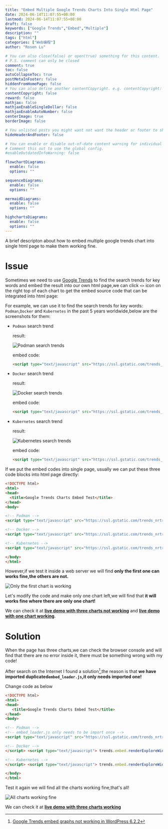 ```yaml
---
title: "Embed Multiple Google Trends Charts Into Single Html Page"
date: 2024-06-14T11:07:55+08:00
lastmod: 2024-06-14T11:07:55+08:00
draft: false
keywords: ["Google Trends","Embed","Multiple"]
description: ""
tags: ["html"]
categories: ["Web编程"]
author: "Rosen Lu"

# You can also close(false) or open(true) something for this content.
# P.S. comment can only be closed
comment: true
toc: false
autoCollapseToc: true
postMetaInFooter: false
hiddenFromHomePage: false
# You can also define another contentCopyright. e.g. contentCopyright: "This is another copyright."
contentCopyright: false
reward: false
mathjax: false
mathjaxEnableSingleDollar: false
mathjaxEnableAutoNumber: false
centerImage: true
borderImage: false

# You unlisted posts you might want not want the header or footer to show
hideHeaderAndFooter: false

# You can enable or disable out-of-date content warning for individual post.
# Comment this out to use the global config.
#enableOutdatedInfoWarning: false

flowchartDiagrams:
  enable: false
  options: ""

sequenceDiagrams: 
  enable: false
  options: ""

mermaidDiagrams: 
  enable: false
  options: ""

highchartsDiagrams: 
  enable: false
  options: ""
---
```


<style type="text/css">
  #content {
     font-family:math;font-size:13pt;margin:1em 0;
  }

  .post .post-header .post-title,
  .post .post-content h1{
     font-family:revert;
  }
</style>


A brief descripton about how to embed multiple google trends chart into single html page to make them working fine.

<!--more-->

# Issue

Sometimes we need to use [Google Trends](https://trends.google.com/trends/) to find the search trends for key words and embed the result into our own html page,we can click `<>` icon on the right top of each chart to get the embed source code that can be integrated into html page:

For example, we can use it to find the search trends for key words: `Podman`,`Docker` and `Kubernetes` in the past 5 years worldwide,below are the screenshots for them:

* `Podman` search trend

  result:

  ![Podman search trends](/blog_img/web/embed-multiple-google-trends-charts-into-single-html-page/podman-search-trend.png "Podman search trends")

  embed code:

  ```html
  <script type="text/javascript" src="https://ssl.gstatic.com/trends_nrtr/3728_RC01/embed_loader.js"></script> <script type="text/javascript"> trends.embed.renderExploreWidget("TIMESERIES", {"comparisonItem":[{"keyword":"Podman","geo":"","time":"today 5-y"}],"category":0,"property":""}, {"exploreQuery":"date=today%205-y&q=Podman","guestPath":"https://trends.google.com:443/trends/embed/"}); </script>
  ```

* `Docker` search trend

  result:

  ![Docker search trends](/blog_img/web/embed-multiple-google-trends-charts-into-single-html-page/docker-search-trend.png "Docker search trends")

  embed code:

  ```html
  <script type="text/javascript" src="https://ssl.gstatic.com/trends_nrtr/3728_RC01/embed_loader.js"></script> <script type="text/javascript"> trends.embed.renderExploreWidget("TIMESERIES", {"comparisonItem":[{"keyword":"Docker","geo":"","time":"today 5-y"}],"category":0,"property":""}, {"exploreQuery":"date=today%205-y&q=Docker","guestPath":"https://trends.google.com:443/trends/embed/"}); </script>
  ```

* `Kubernetes` search trend

  result:

  ![Kubernetes search trends](/blog_img/web/embed-multiple-google-trends-charts-into-single-html-page/docker-search-trend.png "Kubernetes search trends")

  embed code:

  ```html
  <script type="text/javascript" src="https://ssl.gstatic.com/trends_nrtr/3728_RC01/embed_loader.js"></script> <script type="text/javascript"> trends.embed.renderExploreWidget("TIMESERIES", {"comparisonItem":[{"keyword":"Kubernetes","geo":"","time":"today 5-y"}],"category":0,"property":""}, {"exploreQuery":"date=today%205-y&q=Kubernetes","guestPath":"https://trends.google.com:443/trends/embed/"}); </script>
  ```

If we put the embed codes into single page, usually we can put these three code blocks into html page directly:

 ```html
<!DOCTYPE html>
<html>
<head>
   <title>Google Trends Charts Embed Test</title>
</head>
<body>

<!-- Podman -->
<script type="text/javascript" src="https://ssl.gstatic.com/trends_nrtr/3728_RC01/embed_loader.js"></script> <script type="text/javascript"> trends.embed.renderExploreWidget("TIMESERIES", {"comparisonItem":[{"keyword":"Podman","geo":"","time":"today 5-y"}],"category":0,"property":""}, {"exploreQuery":"date=today%205-y&q=Podman","guestPath":"https://trends.google.com:443/trends/embed/"}); </script>

<!-- Docker -->
<script type="text/javascript" src="https://ssl.gstatic.com/trends_nrtr/3728_RC01/embed_loader.js"></script> <script type="text/javascript"> trends.embed.renderExploreWidget("TIMESERIES", {"comparisonItem":[{"keyword":"Docker","geo":"","time":"today 5-y"}],"category":0,"property":""}, {"exploreQuery":"date=today%205-y&q=Docker","guestPath":"https://trends.google.com:443/trends/embed/"}); </script>

<!-- Kubernetes -->
<script type="text/javascript" src="https://ssl.gstatic.com/trends_nrtr/3728_RC01/embed_loader.js"></script> <script type="text/javascript"> trends.embed.renderExploreWidget("TIMESERIES", {"comparisonItem":[{"keyword":"Kubernetes","geo":"","time":"today 5-y"}],"category":0,"property":""}, {"exploreQuery":"date=today%205-y&q=Kubernetes","guestPath":"https://trends.google.com:443/trends/embed/"}); </script>

</body>
</html>
 ```

However,if we test it inside a web server we will find **only the first one can works fine,the others are not.**

![Only the first chart is working](/blog_img/web/embed-multiple-google-trends-charts-into-single-html-page/only-the-first-one-working.png "Only the first chart is working")

Let's modify the code and make only one chart left,we will find that **it will works fine where there are only one chart!**

We can check it at [**live demo with three charts not working**](https://jsfiddle.net/kt82567q/) and [**live demo with one chart working**](https://jsfiddle.net/kt82567q/1/).

# Solution

When the page has three charts,we can check the browser console and will find that there are no error inside it, there must be something wrong with my code!

After search on the Internet I found a solution[^1],the reason is that **we have imported duplicated`embed_loader.js`,it only needs imported one!**

Change code as below

```html
<!DOCTYPE html>
<html>
<head>
   <title>Google Trends Charts Embed Test</title>
</head>
<body>

<!-- Podman -->
<!-- embed_loader.js only needs to be import once -->    
<script type="text/javascript" src="https://ssl.gstatic.com/trends_nrtr/3728_RC01/embed_loader.js"></script> <script type="text/javascript"> trends.embed.renderExploreWidget("TIMESERIES", {"comparisonItem":[{"keyword":"Podman","geo":"","time":"today 5-y"}],"category":0,"property":""}, {"exploreQuery":"date=today%205-y&q=Podman","guestPath":"https://trends.google.com:443/trends/embed/"}); </script>

<!-- Docker -->
</script> <script type="text/javascript"> trends.embed.renderExploreWidget("TIMESERIES", {"comparisonItem":[{"keyword":"Docker","geo":"","time":"today 5-y"}],"category":0,"property":""}, {"exploreQuery":"date=today%205-y&q=Docker","guestPath":"https://trends.google.com:443/trends/embed/"}); </script>

<!-- Kubernetes -->
</script> <script type="text/javascript"> trends.embed.renderExploreWidget("TIMESERIES", {"comparisonItem":[{"keyword":"Kubernetes","geo":"","time":"today 5-y"}],"category":0,"property":""}, {"exploreQuery":"date=today%205-y&q=Kubernetes","guestPath":"https://trends.google.com:443/trends/embed/"}); </script>

</body>
</html>
```

Test it again we will find all the charts working fine,that's all!

![All charts working fine](/blog_img/web/embed-multiple-google-trends-charts-into-single-html-page/all-charts-working-file.png "All charts working fine")



We can check it at [**live demo with three charts working**](https://jsfiddle.net/upgnjfkx/)

[^1]: [Google Trends embed graphs not working in WordPress 6.2.2](https://wordpress.org/support/topic/google-trends-embed-graphs-javascript-not-working-in-wordpress-6-2-2/)